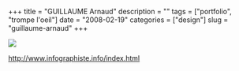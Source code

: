 +++
title = "GUILLAUME Arnaud"
description = ""
tags = ["portfolio", "trompe l'oeil"]
date = "2008-02-19"
categories = ["design"]
slug = "guillaume-arnaud"
+++


 

  <div id="screens-thumbs" class="clearfix">
    <div class="txt-center" id="design-submission"><a href="http://www.infographiste.info/index.html"><img id='bluga-thumbnail-905' class='bluga-thumbnail large' src='//konigi.com/media/bluga/
wt47f279d5491d7_0.jpg'/></a></div>  
  </div>   
<p><a href="http://www.infographiste.info/index.html">http://www.infographiste.info/index.html</a></p>




